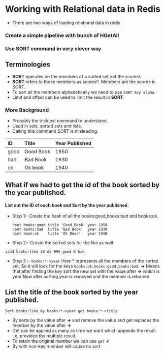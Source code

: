 # Working with Relational data in Redis
- There are two ways of loading relational data in redis

### Create a simple pipeline with bunch of HGetAll
### Use SORT command in very clever way

## Terminologies
- **SORT** operates on the members of a sorted set not the scores!.
- **SORT** refers to these members as scores!!. Members are the scores in SORT.
- To sort all the members alphabetically we need to use `SORT key alpha`.
- Limit and offset can be used to limit the result in **SORT**.

### More Background
- Probably the trickiest command to understand.
- Used in sets, sorted sets and lists.
- Calling this command SORT is misleading.

| ID   | Title | Year Published |
| :--   | :--       | :--       |
| good  | Good Book | 1950      |
| bad   | Bad Book  | 1930      |
| ok    | Ok book   | 1940      |

## What if we had to get the id of the book sorted by the year published.
#### List out the ID of each book and Sort by the year published.

- Step 1:- Create the hash of all the books:good,books:bad and books:ok.
  ```
  hset books:good title 'Good Book' year 1950
  hset books:bad  title 'Bad Book'  year 1930
  hset book:ok    title 'Ok Book'   year 1940
  ```
- Step 2:- Create the sorted sets for the like as well
```
zadd books:like 40 ok 999 good 0 bad
```

- Step 3 :- `books:*->year`
  Here * represents all the members of the sorted set. So it will look for the keys `books:ok,books:good,books:bad`.
  **->** Means that after finding the key sort the new set with the value after **->** which is year
  Now after sorting year is removed and the member is returned


## List the title of the book sorted by the year published.
`Sort books:like by books:*->year get books:*->title`
- By sorts by the value after **->** and remove the value and get replaces the member by the value after **->**
- Get can be applied as many as time we want which appends the result i.e, provided the multiple result.
- To retain the original member we can use `get #`
- By with non-key member will cause no sort
